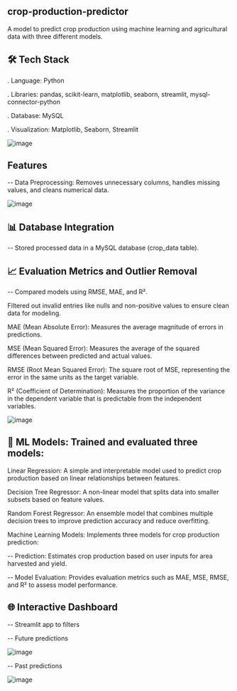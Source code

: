 ## crop-production-predictor
A model to predict crop production using machine learning and agricultural data with three different models.

## 🛠️ Tech Stack
. Language: Python

. Libraries: pandas, scikit-learn, matplotlib, seaborn, streamlit, mysql-connector-python

. Database: MySQL

. Visualization: Matplotlib, Seaborn, Streamlit

![image](https://github.com/user-attachments/assets/f57e420a-aca6-4c96-8b2e-7bc66ec93f29)


## Features
-- Data Preprocessing: Removes unnecessary columns, handles missing values, and cleans numerical data.

![image](https://github.com/user-attachments/assets/5c84fe9c-8e3b-43a6-b144-13aae2cd82e9)


## 📊 Database Integration

-- Stored processed data in a MySQL database (crop_data table).

## 📈 Evaluation Metrics and Outlier Removal 

-- Compared models using RMSE, MAE, and R².

Filtered out invalid entries like nulls and non-positive values to ensure clean data for modeling.

MAE (Mean Absolute Error): Measures the average magnitude of errors in predictions.

MSE (Mean Squared Error): Measures the average of the squared differences between predicted and actual values.

RMSE (Root Mean Squared Error): The square root of MSE, representing the error in the same units as the target variable.

R² (Coefficient of Determination): Measures the proportion of the variance in the dependent variable that is predictable from the independent variables.

![image](https://github.com/user-attachments/assets/c2b1b7bb-dda1-403f-a79c-b5ed355d0bdb)

## 🤖 ML Models: Trained and evaluated three models:

Linear Regression: A simple and interpretable model used to predict crop production based on linear relationships between features.

Decision Tree Regressor: A non-linear model that splits data into smaller subsets based on feature values.

Random Forest Regressor: An ensemble model that combines multiple decision trees to improve prediction accuracy and reduce overfitting.

Machine Learning Models: Implements three models for crop production prediction:

-- Prediction: Estimates crop production based on user inputs for area harvested and yield.

-- Model Evaluation: Provides evaluation metrics such as MAE, MSE, RMSE, and R² to assess model performance.

## 🌐 Interactive Dashboard

-- Streamlit app to filters 

-- Future predictions

![image](https://github.com/user-attachments/assets/09e23d68-3ba6-4295-b533-7b3859738e94)

-- Past predictions

![image](https://github.com/user-attachments/assets/4f2ccbed-9a27-4267-bfc5-59de19e6cbaf)




